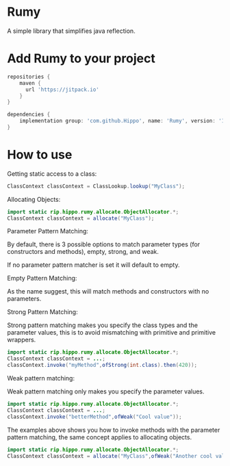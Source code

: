 # Rumy
A simple library that simplifies java reflection.

# Add Rumy to your project
```groovy
repositories {
    maven {
      url 'https://jitpack.io'
    }
}
```
```groovy
dependencies {
    implementation group: 'com.github.Hippo', name: 'Rumy', version: '1.0.0'
}
```

# How to use
Getting static access to a class:
```java
ClassContext classContext = ClassLookup.lookup("MyClass");
```

Allocating Objects:

```java
import static rip.hippo.rumy.allocate.ObjectAllocator.*;
ClassContext classContext = allocate("MyClass");
```

Parameter Pattern Matching:

By default, there is 3 possible options to match parameter types (for constructors and methods), empty, strong, and weak.

If no parameter pattern matcher is set it will default to empty.

Empty Pattern Matching:

As the name suggest, this will match methods and constructors with no parameters.

Strong Pattern Matching:

Strong pattern matching makes you specify the class types and the parameter values, this is to avoid mismatching with primitive and primitive wrappers.

```java
import static rip.hippo.rumy.allocate.ObjectAllocator.*;
ClassContext classContext = ...;
classContext.invoke("myMethod",ofStrong(int.class).then(420));
```

Weak pattern matching:

Weak pattern matching only makes you specify the parameter values.

```java
import static rip.hippo.rumy.allocate.ObjectAllocator.*;
ClassContext classContext = ...;
classContext.invoke("betterMethod",ofWeak("Cool value"));
```

The examples above shows you how to invoke methods with the parameter pattern matching, the same concept applies to allocating objects.

```java
import static rip.hippo.rumy.allocate.ObjectAllocator.*;
ClassContext classContext = allocate("MyClass",ofWeak("Another cool value"));
```
